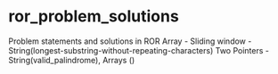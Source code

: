 # ror_problem_solutions
Problem statements and solutions in ROR
Array - Sliding window - String(longest-substring-without-repeating-characters)
		Two Pointers  - String(valid_palindrome), Arrays ()
